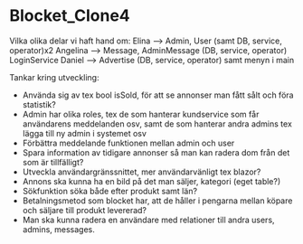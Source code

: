 # Blocket_Clone4

Vilka olika delar vi haft hand om:
Elina --> Admin, User (samt DB, service, operator)x2
Angelina --> Message, AdminMessage (DB, service, operator) LoginService
Daniel --> Advertise (DB, service, operator) samt menyn i main

Tankar kring utveckling:
- Använda sig av tex bool isSold, för att se annonser man fått sålt och föra statistik?
- Admin har olika roles, tex de som hanterar kundservice som får användarens meddelanden osv, samt
de som hanterar andra admins tex lägga till ny admin i systemet osv
- Förbättra meddelande funktionen mellan admin och user
- Spara information av tidigare annonser så man kan radera dom från det som är tillfälligt? 
- Utveckla användargränssnittet, mer användarvänligt tex blazor?
- Annons ska kunna ha en bild på det man säljer, kategori (eget table?) 
- Sökfunktion söka både efter produkt samt län? 
- Betalningsmetod som blocket har, att de håller i pengarna mellan köpare och säljare till produkt levererad?
- Man ska kunna radera en användare med relationer till andra users, admins, messages.
